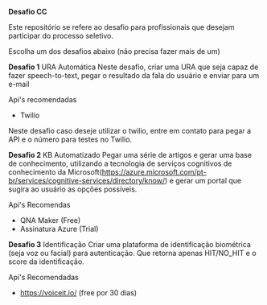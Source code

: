 **Desafio CC**

Este repositório se refere ao desafio para profissionais que desejam participar do processo seletivo.


Escolha um dos desafios abaixo (não precisa fazer mais de um)

**Desafio 1**
URA Automática 
Neste desafio, criar uma URA que seja capaz de fazer speech-to-text, pegar o resultado da fala do usuário e enviar para um e-mail

Api's recomendadas

* Twilio

Neste desafio caso deseje utilizar o twilio, entre em contato para pegar a API e o número para testes no Twilio.


**Desafio 2**
KB Automatizado
Pegar uma série de artigos e gerar uma base de conhecimento, utilizando a tecnologia de serviços cognitivos de conhecimento da Microsoft(https://azure.microsoft.com/pt-br/services/cognitive-services/directory/know/) e gerar um portal que sugira ao usuário as opções possíveis.

Api's Recomendas

* QNA Maker (Free)
* Assinatura Azure (Trial)


**Desafio 3**
Identificação
Criar uma plataforma de identificação biométrica (seja voz ou facial) para autenticação. Que retorna apenas HIT/NO_HIT e o score da identificação.

Api's Recomendadas
* https://voiceit.io/ (free por 30 dias)
